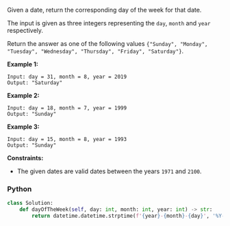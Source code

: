 Given a date, return the corresponding day of the week for that date.

The input is given as three integers representing the  `day`,  `month`  and  `year`  respectively.

Return the answer as one of the following values `{"Sunday", "Monday", "Tuesday", "Wednesday", "Thursday", "Friday", "Saturday"}`.

**Example 1:**
```
Input: day = 31, month = 8, year = 2019
Output: "Saturday"
```

**Example 2:**
```
Input: day = 18, month = 7, year = 1999
Output: "Sunday"
```

**Example 3:**
```
Input: day = 15, month = 8, year = 1993
Output: "Sunday"
```

**Constraints:**

-   The given dates are valid dates between the years  `1971`  and  `2100`.


### Python
```python
class Solution:
    def dayOfTheWeek(self, day: int, month: int, year: int) -> str:
        return datetime.datetime.strptime(f'{year}-{month}-{day}', '%Y-%m-%d').strftime('%A')
```